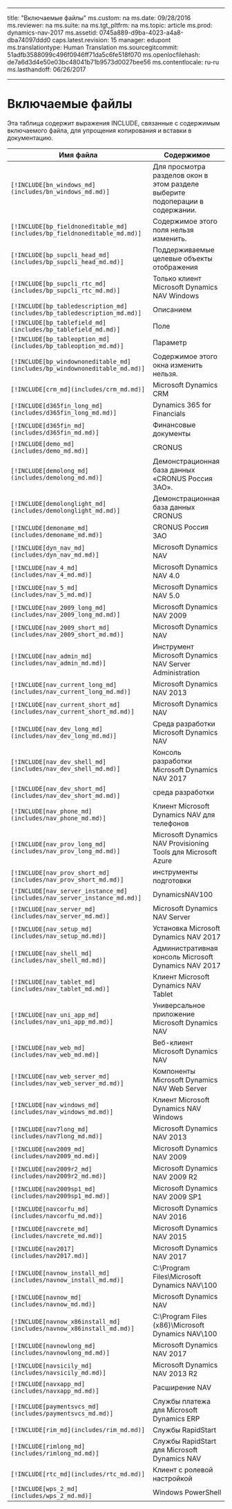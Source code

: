 
---
title: "Включаемые файлы"
ms.custom: na
ms.date: 09/28/2016
ms.reviewer: na
ms.suite: na
ms.tgt_pltfrm: na
ms.topic: article
ms.prod: dynamics-nav-2017
ms.assetid: 0745a889-d9ba-4023-a4a8-dba74097ddd0
caps.latest.revision: 15
manager: edupont
ms.translationtype: Human Translation
ms.sourcegitcommit: 51adfb3588099c496f0946ff71da5c6fe518f070
ms.openlocfilehash: de7a6d3d4e50e03bc48041b71b9573d0027bee56
ms.contentlocale: ru-ru
ms.lasthandoff: 06/26/2017

---

# <a name="include-files"></a>Включаемые файлы

Эта таблица содержит выражения INCLUDE, связанные с содержимым включаемого файла, для упрощения копирования и вставки в документацию.

|Имя файла   |Содержимое  |
|------------|---------|
|`[!INCLUDE[bn_windows_md](includes/bn_windows_md.md)]`|Для просмотра разделов окон в этом разделе выберите подоперации в содержании.|
|`[!INCLUDE[bp_fieldnoneditable_md](includes/bp_fieldnoneditable_md.md)]`|Содержимое этого поля нельзя изменить.|
|`[!INCLUDE[bp_supcli_head_md](includes/bp_supcli_head_md.md)]`|Поддерживаемые целевые объекты отображения|
|`[!INCLUDE[bp_supcli_rtc_md](includes/bp_supcli_rtc_md.md)]`|Только клиент Microsoft Dynamics NAV Windows|
|`[!INCLUDE[bp_tabledescription_md](includes/bp_tabledescription_md.md)]`|Описанием| 
|`[!INCLUDE[bp_tablefield_md](includes/bp_tablefield_md.md)]`|Поле|
|`[!INCLUDE[bp_tableoption_md](includes/bp_tableoption_md.md)]`|Параметр|
|`[!INCLUDE[bp_windownoneditable_md](includes/bp_windownoneditable_md.md)]`|Содержимое этого окна изменить нельзя.|
|`[!INCLUDE[crm_md](includes/crm_md.md)]`|Microsoft Dynamics CRM|
|`[!INCLUDE[d365fin_long_md](includes/d365fin_long_md.md)]`|Dynamics 365 for Financials|
|`[!INCLUDE[d365fin_md](includes/d365fin_md.md)]`|Финансовые документы|
|`[!INCLUDE[demo_md](includes/demo_md.md)]`|CRONUS|
|`[!INCLUDE[demolong_md](includes/demolong_md.md)]`|Демонстрационная база данных «CRONUS Россия ЗАО».|
|`[!INCLUDE[demolonglight_md](includes/demolonglight_md.md)]`|Демонстрационная база данных CRONUS|
|`[!INCLUDE[demoname_md](includes/demoname_md.md)]`|CRONUS Россия ЗАО|
|`[!INCLUDE[dyn_nav_md](includes/dyn_nav_md.md)]`|Microsoft Dynamics NAV|
|`[!INCLUDE[nav_4_md](includes/nav_4_md.md)]`|Microsoft Dynamics NAV 4.0|
|`[!INCLUDE[nav_5_md](includes/nav_5_md.md)]`|Microsoft Dynamics NAV 5.0|
|`[!INCLUDE[nav_2009_long_md](includes/nav_2009_long_md.md)]`|Microsoft Dynamics NAV 2009|
|`[!INCLUDE[nav_2009_short_md](includes/nav_2009_short_md.md)]`|Microsoft Dynamics NAV|
|`[!INCLUDE[nav_admin_md](includes/nav_admin_md.md)]`|Инструмент Microsoft Dynamics NAV Server Administration|
|`[!INCLUDE[nav_current_long_md](includes/nav_current_long_md.md)]`|Microsoft Dynamics NAV 2013|
|`[!INCLUDE[nav_current_short_md](includes/nav_current_short_md.md)]`|Microsoft Dynamics NAV|
|`[!INCLUDE[nav_dev_long_md](includes/nav_dev_long_md.md)]`|Среда разработки Microsoft Dynamics NAV|
|`[!INCLUDE[nav_dev_shell_md](includes/nav_dev_shell_md.md)]`|Консоль разработки Microsoft Dynamics NAV 2017|
|`[!INCLUDE[nav_dev_short_md](includes/nav_dev_short_md.md)]`|среда разработки|
|`[!INCLUDE[nav_phone_md](includes/nav_phone_md.md)]`|Клиент Microsoft Dynamics NAV для телефонов|
|`[!INCLUDE[nav_prov_long_md](includes/nav_prov_long_md.md)]`|Microsoft Dynamics NAV Provisioning Tools для Microsoft Azure|
|`[!INCLUDE[nav_prov_short_md](includes/nav_prov_short_md.md)]`|инструменты подготовки|
|`[!INCLUDE[nav_server_instance_md](includes/nav_server_instance_md.md)]`|DynamicsNAV100|
|`[!INCLUDE[nav_server_md](includes/nav_server_md.md)]`|Microsoft Dynamics NAV Server|
|`[!INCLUDE[nav_setup_md](includes/nav_setup_md.md)]`|Установка Microsoft Dynamics NAV 2017|
|`[!INCLUDE[nav_shell_md](includes/nav_shell_md.md)]`|Административная консоль Microsoft Dynamics NAV 2017|
|`[!INCLUDE[nav_tablet_md](includes/nav_tablet_md.md)]`|Клиент Microsoft Dynamics NAV Tablet|
|`[!INCLUDE[nav_uni_app_md](includes/nav_uni_app_md.md)]`|Универсальное приложение Microsoft Dynamics NAV|
|`[!INCLUDE[nav_web_md](includes/nav_web_md.md)]`|Веб-клиент Microsoft Dynamics NAV|
|`[!INCLUDE[nav_web_server_md](includes/nav_web_server_md.md)]`|Компоненты Microsoft Dynamics NAV Web Server|
|`[!INCLUDE[nav_windows_md](includes/nav_windows_md.md)]`|Клиент Microsoft Dynamics NAV Windows|
|`[!INCLUDE[nav7long_md](includes/nav7long_md.md)]`|Microsoft Dynamics NAV 2013|
|`[!INCLUDE[nav2009_md](includes/nav2009_md.md)]`|Microsoft Dynamics NAV 2009|
|`[!INCLUDE[nav2009r2_md](includes/nav2009r2_md.md)]`|Microsoft Dynamics NAV 2009 R2|
|`[!INCLUDE[nav2009sp1_md](includes/nav2009sp1_md.md)]`|Microsoft Dynamics NAV 2009 SP1|
|`[!INCLUDE[navcorfu_md](includes/navcorfu_md.md)]`|Microsoft Dynamics NAV 2016|
|`[!INCLUDE[navcrete_md](includes/navcrete_md.md)]`|Microsoft Dynamics NAV 2015|
|`[!INCLUDE[nav2017](includes/nav2017.md)]`|Microsoft Dynamics NAV 2017|
|`[!INCLUDE[navnow_install_md](includes/navnow_install_md.md)]`|C:\\Program Files\\Microsoft Dynamics NAV\\100|
|`[!INCLUDE[navnow_md](includes/navnow_md.md)]`|Microsoft Dynamics NAV|
|`[!INCLUDE[navnow_x86install_md](includes/navnow_x86install_md.md)]`|C:\\Program Files \(x86\)\\Microsoft Dynamics NAV\\100|
|`[!INCLUDE[navnowlong_md](includes/navnowlong_md.md)]`|Microsoft Dynamics NAV 2017|
|`[!INCLUDE[navsicily_md](includes/navsicily_md.md)]`|Microsoft Dynamics NAV 2013 R2|
|`[!INCLUDE[navxapp_md](includes/navxapp_md.md)]`|Расширение NAV|
|`[!INCLUDE[paymentsvcs_md](includes/paymentsvcs_md.md)]`|Службы платежа для Microsoft Dynamics ERP|
|`[!INCLUDE[rim_md](includes/rim_md.md)]`|Службы RapidStart|
|`[!INCLUDE[rimlong_md](includes/rimlong_md.md)]`|Службы RapidStart для Microsoft Dynamics NAV|
|`[!INCLUDE[rtc_md](includes/rtc_md.md)]`|Клиент с ролевой настройкой|
|`[!INCLUDE[wps_2_md](includes/wps_2_md.md)]`|Windows PowerShell|

